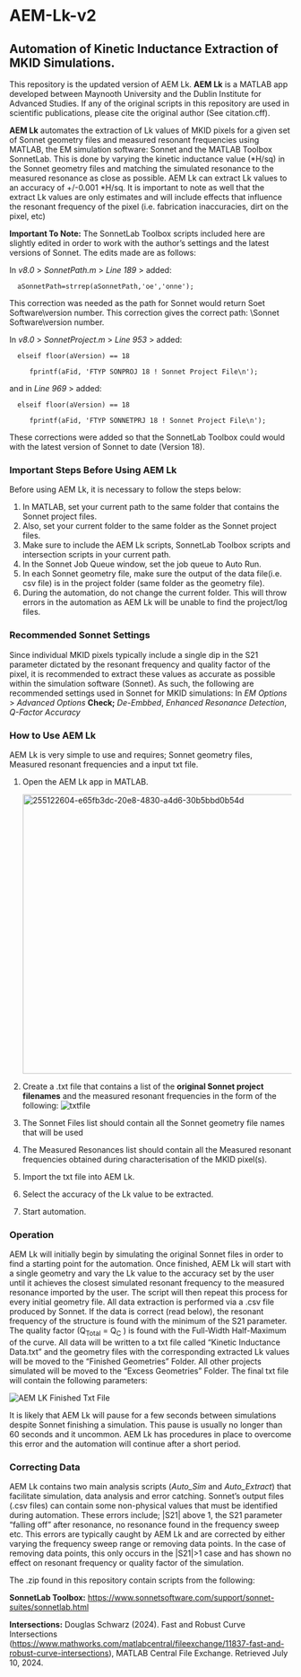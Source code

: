 # AEM-Lk-v2

## Automation of Kinetic Inductance Extraction of MKID Simulations.

This repository is the updated version of AEM Lk. 
**AEM Lk** is a MATLAB app developed between Maynooth University and the Dublin Institute for Advanced Studies. If any of the original scripts in this repository are used in scientific publications, please cite the original author (See citation.cff). 

**AEM Lk** automates the extraction of Lk values of MKID pixels for a given set of Sonnet geometry files and measured resonant frequencies using MATLAB, the EM simulation software: Sonnet and the MATLAB Toolbox SonnetLab. This is done by varying the kinetic inductance value (*H/sq) in the Sonnet geometry files and matching the simulated resonance to the measured resonance as close as possible.
AEM Lk can extract Lk values to an accuracy of +/-0.001 *H/sq. It is important to note as well that the extract Lk values are only estimates and will include effects that influence the resonant frequency of the pixel (i.e. fabrication inaccuracies, dirt on the pixel, etc) 

**Important To Note:** 
The SonnetLab Toolbox scripts included here are slightly edited in order to work with the author’s settings and the latest versions of Sonnet. The edits made are as follows:

In *v8.0* > *SonnetPath.m* > *Line 189* > added: 

      aSonnetPath=strrep(aSonnetPath,'oe','onne');

This correction was needed as the path for Sonnet would return Soet Software\version number. This correction gives the correct path: \Sonnet Software\version number.

In *v8.0* > *SonnetProject.m* > *Line 953* > added: 

      elseif floor(aVersion) == 18

         fprintf(aFid, 'FTYP SONPROJ 18 ! Sonnet Project File\n');
      
and in *Line 969* > added:

      elseif floor(aVersion) == 18

         fprintf(aFid, 'FTYP SONNETPRJ 18 ! Sonnet Project File\n');

These corrections were added so that the SonnetLab Toolbox could would with the latest version of Sonnet to date (Version 18).
      
                    



### **Important Steps Before Using AEM Lk**
Before using AEM Lk, it is necessary to follow the steps below:

1. In MATLAB, set your current path to the same folder that contains the Sonnet project files.
2. Also, set your current folder to the same folder as the Sonnet project files.
3. Make sure to include the AEM Lk scripts, SonnetLab Toolbox scripts and intersection scripts in your current path.
4. In the Sonnet Job Queue window, set the job queue to Auto Run.
5. In each Sonnet geometry file, make sure the output of the data file(i.e. csv file) is in the project folder (same folder as the geometry file).
6. During the automation, do not change the current folder. This will throw errors in the automation as AEM Lk will be unable to find the project/log files.

### **Recommended Sonnet Settings**
Since individual MKID pixels typically include a single dip in the S21 parameter dictated by the resonant frequency and quality factor of the pixel, it is recommended to extract these values as accurate as possible within the simulation software (Sonnet). 
As such, the following are recommended settings used in Sonnet for MKID simulations:
In *EM Options* > *Advanced Options*
**Check;** *De-Embbed*, *Enhanced Resonance Detection*, *Q-Factor Accuracy*

### **How to Use AEM Lk**
AEM Lk is very simple to use and requires; Sonnet geometry files, Measured resonant frequencies and a input txt file.
1. Open the AEM Lk app in MATLAB.
   
   <img width="498" alt="255122604-e65fb3dc-20e8-4830-a4d6-30b5bbd0b54d" src="https://github.com/user-attachments/assets/3c87f401-5a3d-41e0-8a4f-d52f24927a6d">

3. Create a .txt file that contains a list of the **original Sonnet project filenames** and the measured resonant frequencies in the form of the following:
   ![txtfile](https://github.com/scathalmca/AEM-Lk/assets/92909628/22976773-c246-4f27-8f15-710388fc0cf1)
4. The Sonnet Files list should contain all the Sonnet geometry file names that will be used
5. The Measured Resonances list should contain all the Measured resonant frequencies obtained during characterisation of the MKID pixel(s).
6. Import the txt file into AEM Lk.
7. Select the accuracy of the Lk value to be extracted.
8. Start automation.

### **Operation**
AEM Lk will initially begin by simulating the original Sonnet files in order to find a starting point for the automation.
Once finished, AEM Lk will start with a single geometry and vary the Lk value to the accuracy set by the user until it achieves the closest simulated resonant frequency to the measured resonance imported by the user.
The script will then repeat this process for every initial geometry file.
All data extraction is performed via a .csv file produced by Sonnet. If the data is correct (read below), the resonant frequency of the structure is found with the minimum of the S21 parameter. The quality factor (Q<sub>Total</sub>  = Q<sub>C</sub> ) is found with the Full-Width Half-Maximum of the curve.
All data will be written to a txt file called “Kinetic Inductance Data.txt” and the geometry files with the corresponding extracted Lk values will be moved to the “Finished Geometries” Folder. All other projects simulated will be moved to the “Excess Geometries” Folder.
The final txt file will contain the following parameters:

![AEM LK Finished Txt File](https://github.com/scathalmca/AEM-Lk-v2/assets/92909628/841f1fcb-bf28-4fcf-9a1e-5e9c956c9755)

It is likely that AEM Lk will pause for a few seconds between simulations despite Sonnet finishing a simulation. This pause is usually no longer than 60 seconds and it uncommon. AEM Lk has procedures in place to overcome this error and the automation will continue after a short period.

### **Correcting Data**
AEM Lk contains two main analysis scripts (*Auto_Sim* and *Auto_Extract*) that facilitate simulation, data analysis and error catching. Sonnet’s output files (.csv files) can contain some non-physical values that must be identified during automation. These errors include; |S21| above 1, the S21 parameter “falling off” after resonance, no resonance found in the frequency sweep etc. 
This errors are typically caught by AEM Lk and are corrected by either varying the frequency sweep range or removing data points. In the case of removing data points, this only occurs in the  |S21|>1 case and has shown no effect on resonant frequency or quality factor of the simulation. 

The .zip found in this repository contain scripts from the following:

**SonnetLab Toolbox:** https://www.sonnetsoftware.com/support/sonnet-suites/sonnetlab.html

**Intersections:** Douglas Schwarz (2024). Fast and Robust Curve Intersections (https://www.mathworks.com/matlabcentral/fileexchange/11837-fast-and-robust-curve-intersections), MATLAB Central File Exchange. Retrieved July 10, 2024.

